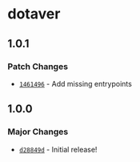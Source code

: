 # dotaver

## 1.0.1

### Patch Changes

- [`1461496`](https://github.com/BeeeQueue/dotaver/commit/1461496eb7a413fbf748c3a26fc377f04ff99ad1) - Add missing entrypoints

## 1.0.0

### Major Changes

- [`d28849d`](https://github.com/BeeeQueue/dotaver/commit/d28849d9c064ebfe93c2d7a320ea70a48e448636) - Initial release!
